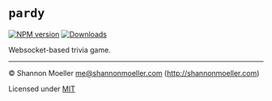 # `pardy`

[![NPM version][npm-img]][npm-url] [![Downloads][downloads-img]][npm-url]

Websocket-based trivia game.

----

© Shannon Moeller <me@shannonmoeller.com> (http://shannonmoeller.com)

Licensed under [MIT](http://shannonmoeller.com/mit.txt)

[downloads-img]: http://img.shields.io/npm/dm/pardy.svg?style=flat-square
[npm-img]:       http://img.shields.io/npm/v/pardy.svg?style=flat-square
[npm-url]:       https://npmjs.org/package/pardy
